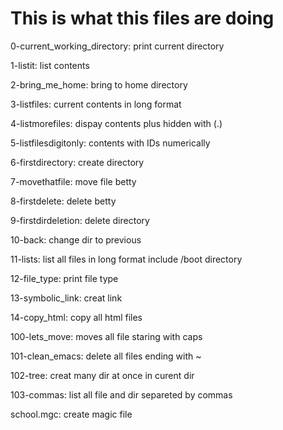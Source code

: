 # This is what this files are doing

0-current_working_directory: print current directory

1-listit: list contents

2-bring_me_home: bring to home directory

3-listfiles: current contents in long format

4-listmorefiles: dispay contents plus hidden with (.)

5-listfilesdigitonly: contents with IDs numerically 

6-firstdirectory: create directory

7-movethatfile: move file betty

8-firstdelete: delete betty

9-firstdirdeletion: delete directory

10-back: change dir to previous

11-lists: list all files in long format include /boot directory

12-file_type: print file type

13-symbolic_link: creat link

14-copy_html: copy all html files

100-lets_move: moves all file staring with caps

101-clean_emacs: delete all files ending with ~

102-tree: creat many dir at once in curent dir

103-commas: list all file and dir separeted by commas

school.mgc: create magic file
